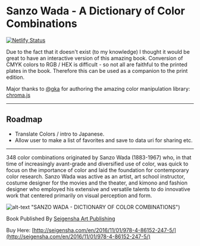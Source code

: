 # Sanzo Wada - A Dictionary of Color Combinations

[![Netlify Status](https://api.netlify.com/api/v1/badges/ded1f6b2-0d03-45a7-8dde-e2bedd8be3b9/deploy-status)](https://app.netlify.com/sites/keen-nightingale-3ee384/deploys)

Due to the fact that it doesn't exist (to my knowledge) I thought it would be great to have an interactive version of this amazing book. Conversion of CMYK colors to RGB / HEX is difficult - so not all are faithful to the printed plates in the book. Therefore this can be used as a companion to the print edition.

Major thanks to [@gka](https://github.com/gka) for authoring the amazing color manipulation library: [chroma.js](http://gka.github.io/chroma.js/)

-----

## Roadmap
+ Translate Colors / intro to Japanese.
+ Allow user to make a list of favorites and save to data uri for sharing etc.

-----

348 color combinations originated by Sanzo Wada (1883-1967) who, in that time of increasingly avant-grade and diversified use of color, was quick to focus on the importance of color and laid the foundation for contemporary color research. Sanzo Wada was active as an artist, art school instructor, costume designer for the movies and the theater, and kimono and fashion designer who employed his extensive and versatile talents to do innovative work that centered primarily on visual perception and form.

![alt-text](https://sanzo-wada.dmbk.io/swada-colors.jpg) "SANZO WADA - DICTIONARY OF COLOR COMBINATIONS")

Book Published By [Seigensha Art Publishing](http://seigensha.com/)

Buy Here: [http://seigensha.com/en/2016/11/01/978-4-86152-247-5/](http://seigensha.com/en/2016/11/01/978-4-86152-247-5/)